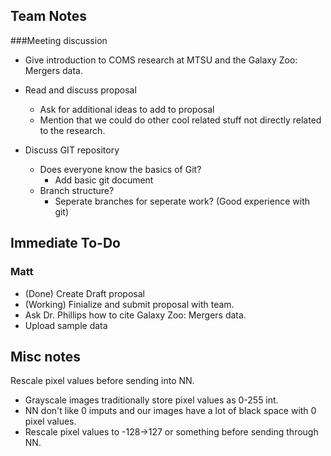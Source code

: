 ## Team Notes

###Meeting discussion

- Give introduction to COMS research at MTSU and the Galaxy Zoo: Mergers data.

- Read and discuss proposal 
    - Ask for additional ideas to add to proposal
    - Mention that we could do other cool related stuff not directly related to the research.
    
- Discuss GIT repository
    - Does everyone know the basics of Git? 
        - Add basic git document
    - Branch structure?
        - Seperate branches for seperate work?   (Good experience with git)

## Immediate To-Do

### Matt
- (Done) Create Draft proposal
- (Working) Finialize and submit proposal with team.
- Ask Dr. Phillips how to cite Galaxy Zoo: Mergers data.
- Upload sample data


## Misc notes

Rescale pixel values before sending into NN. 
- Grayscale images traditionally store pixel values as 0-255 int.   
- NN don't like 0 imputs and our images have a lot of black space with 0 pixel values.
- Rescale pixel values to -128->127 or something before sending through NN.
